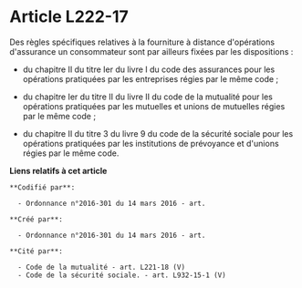 # Article L222-17

Des règles spécifiques relatives à la fourniture à distance d'opérations d'assurance un consommateur sont par ailleurs fixées
par les dispositions :

- du chapitre II du titre Ier du livre I du code des assurances pour les opérations pratiquées par les entreprises régies par
le même code ;

- du chapitre Ier du titre II du livre II du code de la mutualité pour les opérations pratiquées par les mutuelles et unions
de mutuelles régies par le même code ;

- du chapitre II du titre 3 du livre 9 du code de la sécurité sociale pour les opérations pratiquées par les institutions de
prévoyance et d'unions régies par le même code.

**Liens relatifs à cet article**

	**Codifié par**:

	  - Ordonnance n°2016-301 du 14 mars 2016 - art.

	**Créé par**:

	  - Ordonnance n°2016-301 du 14 mars 2016 - art.

	**Cité par**:

	  - Code de la mutualité - art. L221-18 (V)
	  - Code de la sécurité sociale. - art. L932-15-1 (V)
